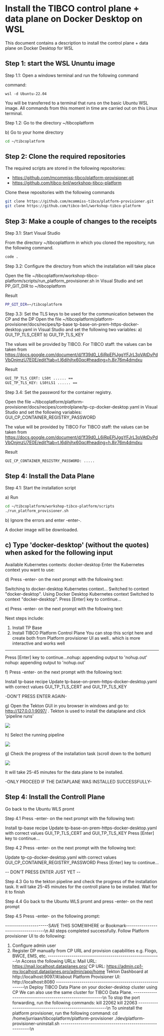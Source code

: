 # Install the TIBCO control plane + data plane on Docker Desktop on WSL

This document contains a description to install the control plane + data plane on Docker Desktop for WSL


## Step 1: start the WSL Ununtu image

Step 1.1: Open a windows terminal and run the following command

command:
```windows terminal
wsl -d Ubuntu-22.04
```

You will be transferred to a terminal that runs on the basic Ubuntu WSL image. All commands from this moment in time are carried out on this Linux terminal.


Step 1.2: Go to the directory ~/tibcoplatform

b) Go to your home directory
```bash
cd ~/tibcoplatform
```

## Step 2: Clone the required repositories
The required scripts are stored in the following repositories:
- https://github.com/mcommiss-tibco/platform-provisioner.git 
- https://github.com/tibco-bnl/workshop-tibco-platform 

Clone these repositories with the following commands
```bash
git clone https://github.com/mcommiss-tibco/platform-provisioner.git 
git clone https://github.com/tibco-bnl/workshop-tibco-platform
```

## Step 3: Make a couple of changes to the receipts

Step 3.1: Start Visual Studio

From the directory ~/tibcoplatform in which you cloned the repository, run the following command.

```bash
code . 
```

Step 3.2: Configure the directory from which the installation will take place

Open the file ~/tibcoplatform/workshop-tibco-platform/scripts/run_platform_provisioner.sh in Visual Studio and set PP_GIT_DIR to ~/tibcoplatform

Result
```bash
PP_GIT_DIR=~/tibcoplatform 
```

Step 3.3: Set the TLS keys to be used for the communication between the CP and the DP
Open the file ~/tibcoplatform/platform-provisioner/docs/recipes/tp-base tp-base-on-prem-https-docker-desktop.yaml in Visual Studio and set the following two variables:
a) GUI_TP_TLS_CERT 
b) GUI_TP_TLS_KEY

The values will be provided by TIBCO. 
For TIBCO staff: the values can be taken from https://docs.google.com/document/d/1f39d0_L6iRpEPjJggYFJrL3oVAtDyPdVbOnjmzU7E0E/edit?tab=t.l6dihjhx60qc#heading=h.8ir76m4dmdxu

Result
```bash
GUI_TP_TLS_CERT: LS0t ...... ==
GUI_TP_TLS_KEY: LS0tLS1 ...... ==
```


Step 3.4: Set the password for the container registry.

Open the file ~/tibcoplatform/platform-provisioner/docs/recipes/controlplane/tp-cp-docker-desktop.yaml in Visual Studio and set the following variables: GUI_CP_CONTAINER_REGISTRY_PASSWORD

The value will be provided by TIBCO
For TIBCO staff: the values can be taken from https://docs.google.com/document/d/1f39d0_L6iRpEPjJggYFJrL3oVAtDyPdVbOnjmzU7E0E/edit?tab=t.l6dihjhx60qc#heading=h.8ir76m4dmdxu

Result
```bash
GUI_CP_CONTAINER_REGISTRY_PASSWORD: .....
```


## Step 4: Install the Data Plane

Step 4.1: Start the installation script

a) Run

```bash
cd ~/tibcoplatform/workshop-tibco-platform/scripts
./run_platform_provisioner.sh
```

b) Ignore the errors and enter -enter-.

A docker image will be downloaded.

c) Type 'docker-desktop' (without the quotes) when asked for the following input
----------------------------------------------------------
Available Kubernetes contexts:
docker-desktop
Enter the Kubernetes context you want to use:

d) Press -enter- on the next prompt with the following text:

Switching to docker-desktop Kubernetes context...
Switched to context "docker-desktop".
Using Docker Desktop Kubernetes context
Switched to context "docker-desktop".
Press [Enter] key to continue...

e) Press -enter- on the next prompt with the following text:

Next steps include:
1. Install TP Base
2. Install TIBCO Platform Control Plane
 You can stop this script here and create both from Platform provisioner UI as well.. which is more interactive and works well
----------------------------------------------------------
Press [Enter] key to continue...nohup: appending output to 'nohup.out'
nohup: appending output to 'nohup.out'

f) Press -enter- on the next prompt with the following text:

Install tp-base recipe
Update tp-base-on-prem-https-docker-desktop.yaml with correct values GUI_TP_TLS_CERT and GUI_TP_TLS_KEY

-DON'T PRESS ENTER AGAIN-

g) Open the Tekton GUI in you browser in windows and go to: http://127.0.0.1:9097/ . Tekton is used to install the dataplane and click 'pipeline runs'

![](images/tekton1.png)

h) Select the running pipeline

![](images/tekton2.png)

g) Check the progress of the installation task (scroll down to the bottum)

![](images/tekton3.png)

It will take 25-45 minutes for the data plane to be installed.


-ONLY PROCEED IF THE DATAPLANE WAS INSTALLED SUCCESSFULLY-

## Step 4: Install the Controll Plane

Go back to the Ubuntu WLS promt

Step 4.1 Press -enter- on the next prompt with the following text:

Install tp-base recipe
Update tp-base-on-prem-https-docker-desktop.yaml with correct values GUI_TP_TLS_CERT and GUI_TP_TLS_KEY
Press [Enter] key to continue...

Step 4.2 Press -enter- on the next prompt with the following text:

Update tp-cp-docker-desktop.yaml with correct values GUI_CP_CONTAINER_REGISTRY_PASSWORD
Press [Enter] key to continue...

-- DON'T PRESS ENTER JUST YET --

Step 4.3 Go to the tekton pipeline and check the progress of the installation task. It will take 25-45 minutes for the controll plane to be installed. Wait for it to finish

Step 4.4 Go back to the Ubuntu WLS promt and press -enter- on the next prompt

Step 4.5 Press -enter- on the following prompt:

----------------------SAVE THIS SOMEWHERE or Bookmark------------------------------------\n
All steps completed successfully. Follow Platform provisioner UI to do following:
1. Configure admin user
2. Register DP manually from CP URL and provision capabilities e.g. Flogo, BWCE, EMS, etc.
----------------------------------------------------------\n
Access the following URLs:
Mail URL: https://mail.localhost.dataplanes.pro/
CP URL: https://admin.cp1-my.localhost.dataplanes.pro/admin/app/home
Tekton Dashboard at http://localhost:9097/#/about
Platform Provisioner UI: http://localhost:8080
----------------------------------------------------------\n
Deploy TIBCO Data Plane on your docker-desktop cluster using CP
We can also use the same cluster for TIBCO Data Plane.
----------------------------------------------------------\n
To stop the port forwarding, run the following commands:
kill 22062
kill 22063
----------------------------------------------------------\n
To uninstall the platform provisioner, run the following command:
cd /home/jurriaan/tibcoplatform/platform-provisioner
./dev/platform-provisioner-uninstall.sh
----------------------------------------------------------\n





